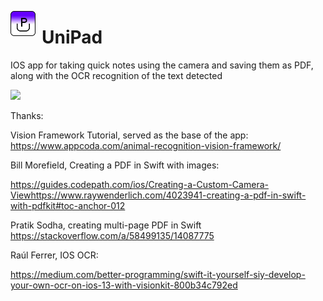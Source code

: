 <img src="./UniPad/UniPad/Assets.xcassets/AppIcon.appiconset/UniPad icon-1.png"
     alt="UniPad Icon"
     style="float: left; margin-right: 10px;"
     width="40" height="40" />
     
# UniPad

IOS app for taking quick notes using the camera and saving them as PDF, along with the OCR recognition of the text detected

![](https://github.com/mihaialexandruteodor/UniPad/blob/master/promo.GIF)


Thanks:

Vision Framework Tutorial, served as the base of the app:
https://www.appcoda.com/animal-recognition-vision-framework/

Bill Morefield, Creating a PDF in Swift with images:  

https://guides.codepath.com/ios/Creating-a-Custom-Camera-Viewhttps://www.raywenderlich.com/4023941-creating-a-pdf-in-swift-with-pdfkit#toc-anchor-012

Pratik Sodha, creating multi-page PDF in Swift
https://stackoverflow.com/a/58499135/14087775

Raúl Ferrer, IOS OCR:

https://medium.com/better-programming/swift-it-yourself-siy-develop-your-own-ocr-on-ios-13-with-visionkit-800b34c792ed
